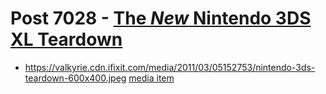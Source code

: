 # Post 7028 - [The *New* Nintendo 3DS XL Teardown](https://www.ifixit.com/News/7028/nintendo-3ds-xl)

- https://valkyrie.cdn.ifixit.com/media/2011/03/05152753/nintendo-3ds-teardown-600x400.jpeg [media item](media-28480.md)